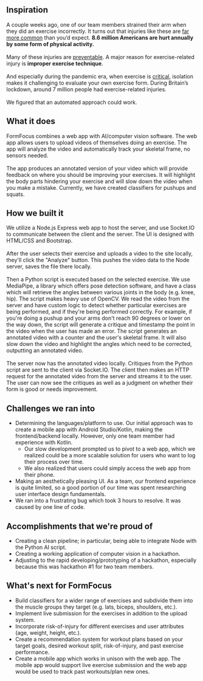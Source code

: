 ## Inspiration
A couple weeks ago, one of our team members strained their arm when they did an exercise incorrectly. It turns out that injuries like these are [far more common](https://askwonder.com/research/sports-pain-injury-statistics-6rxqus93o) than you’d expect. **8.6 million Americans are hurt annually by some form of physical activity.**<br><br>
Many of these injuries are [preventable]( https://opt.net.au/optimum-life/correct-technique-important/). A major reason for exercise-related injury is **improper exercise technique**.<br><br>
And especially during the pandemic era, when exercise is [critical]( https://medicine.umich.edu/dept/psychiatry/michigan-psychiatry-resources-covid-19/your-lifestyle/importance-physical-activity-exercise-during-covid-19-pandemic), isolation makes it challenging to evaluate your own exercise form. During Britain’s lockdown, around 7 million people had exercise-related injuries.<br><br>
We figured that an automated approach could work.

## What it does
FormFocus combines a web app with AI/computer vision software. The web app allows users to upload videos of themselves doing an exercise. The app will analyze the video and automatically track your skeletal frame, no sensors needed.<br><br>
The app produces an annotated version of your video which will provide feedback on where you should be improving your exercises. It will highlight the body parts hindering your exercise and will slow down the video when you make a mistake. Currently, we have created classifiers for pushups and squats.

## How we built it
We utilize a Node.js Express web app to host the server, and use Socket.IO to communicate between the client and the server. The UI is designed with HTML/CSS and Bootstrap.<br><br>
After the user selects their exercise and uploads a video to the site locally, they'll click the "Analyze" button. This pushes the video data to the Node server, saves the file there locally.<br><br>
Then a Python script is executed based on the selected exercise. We use MediaPipe, a library which offers pose detection software, and have a class which will retrieve the angles between various joints in the body (e.g. knee, hip). The script makes heavy use of OpenCV. We read the video from the server and have custom logic to detect whether particular exercises are being performed, and if they're being performed correctly. For example, if you're doing a pushup and your arms don't reach 90 degrees or lower on the way down, the script will generate a critique and timestamp the point in the video when the user has made an error. The script generates an annotated video with a counter and the user's skeletal frame. It will also slow down the video and highlight the angles which need to be corrected, outputting an annotated video.<br><br>
The server now has the annotated video locally. Critiques from the Python script are sent to the client via Socket.IO. The client then makes an HTTP request for the annotated video from the server and streams it to the user. The user can now see the critiques as well as a judgment on whether their form is good or needs improvement.

## Challenges we ran into
- Determining the languages/platform to use. Our initial approach was to create a mobile app with Android Studio/Kotlin, making the frontend/backend locally. However, only one team member had experience with Kotlin. 
  - Our slow development prompted us to pivot to a web app, which we realized could be a more scalable solution for users who want to log their process over time.
  - We also realized that users could simply access the web app from their phone.
- Making an aesthetically pleasing UI. As a team, our frontend experience is quite limited, so a good portion of our time was spent researching user interface design fundamentals.
- We ran into a frustrating bug which took 3 hours to resolve. It was caused by one line of code.

## Accomplishments that we're proud of
- Creating a clean pipeline; in particular, being able to integrate Node with the Python AI script.
- Creating a working application of computer vision in a hackathon.
- Adjusting to the rapid developing/prototyping of a hackathon, especially because this was hackathon #1 for two team members.

## What's next for FormFocus
- Build classifiers for a wider range of exercises and subdivide them into the muscle groups they target (e.g. lats, biceps, shoulders, etc.).
- Implement live submission for the exercises in addition to the upload system.
- Incorporate risk-of-injury for different exercises and user attributes (age, weight, height, etc.).
- Create a recommendation system for workout plans based on your target goals, desired workout split, risk-of-injury, and past exercise performance.
- Create a mobile app which works in unison with the web app. The mobile app would support live exercise submission and the web app would be used to track past workouts/plan new ones.

